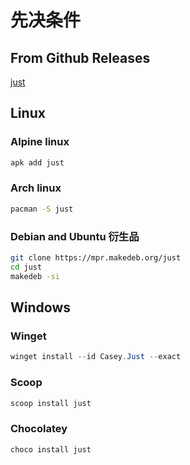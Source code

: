 # 先决条件

## From Github Releases

[just](https://github.com/casey/just/releases/tag/1.25.2)

## Linux

### Alpine linux

```bash
apk add just
```

### Arch linux

```bash
pacman -S just
```

### Debian and Ubuntu 衍生品

```bash
git clone https://mpr.makedeb.org/just
cd just
makedeb -si
```
## Windows

### Winget

```powershell
winget install --id Casey.Just --exact
```

### Scoop

```powershell
scoop install just
```

### Chocolatey

```powershell
choco install just
```